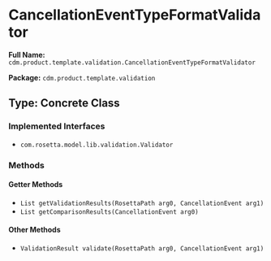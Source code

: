 # CancellationEventTypeFormatValidator

**Full Name:** `cdm.product.template.validation.CancellationEventTypeFormatValidator`

**Package:** `cdm.product.template.validation`

## Type: Concrete Class

### Implemented Interfaces

- `com.rosetta.model.lib.validation.Validator`

### Methods

#### Getter Methods

- `List getValidationResults(RosettaPath arg0, CancellationEvent arg1)`
- `List getComparisonResults(CancellationEvent arg0)`

#### Other Methods

- `ValidationResult validate(RosettaPath arg0, CancellationEvent arg1)`

